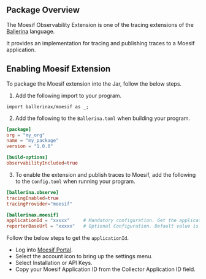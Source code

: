 ## Package Overview

The Moesif Observability Extension is one of the tracing extensions of the<a target="_blank" href="https://ballerina.io/"> Ballerina</a> language.

It provides an implementation for tracing and publishing traces to a Moesif application.

## Enabling Moesif Extension

To package the Moesif extension into the Jar, follow the below steps.

1. Add the following import to your program.
```ballerina
import ballerinax/moesif as _;
```

2. Add the following to the `Ballerina.toml` when building your program.
```toml
[package]
org = "my_org"
name = "my_package"
version = "1.0.0"

[build-options]
observabilityIncluded=true
```

3. To enable the extension and publish traces to Moesif, add the following to the `Config.toml` when running your program.
```toml
[ballerina.observe]
tracingEnabled=true
tracingProvider="moesif"

[ballerinax.moesif]
applicationId = "xxxxx"     # Mandatory configuration. Get the application ID via the Moesif portal
reporterBaseUrl = "xxxxx"   # Optional Configuration. Default value is https://api.moesif.net
```

Follow the below steps to get the `applicationId`.
- Log into <a target="_blank" href="https://www.moesif.com/wrap/">Moesif Portal</a>.
- Select the account icon to bring up the settings menu.
- Select Installation or API Keys.
- Copy your Moesif Application ID from the Collector Application ID field.